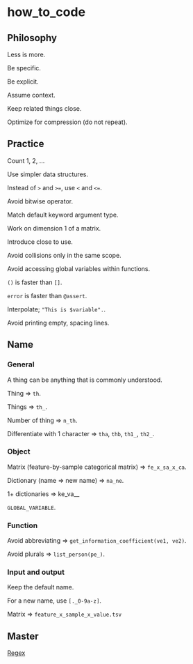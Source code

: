 # how_to_code

## Philosophy

Less is more.

Be specific.

Be explicit.

Assume context.

Keep related things close.

Optimize for compression (do not repeat).

## Practice

Count 1, 2, ...

Use simpler data structures.

Instead of `>` and `>=`, use `<` and `<=`.

Avoid bitwise operator.

Match default keyword argument type.

Work on dimension 1 of a matrix.

Introduce close to use.

Avoid collisions only in the same scope.

Avoid accessing global variables within functions.

`()` is faster than `[]`.

`error` is faster than `@assert`.

Interpolate; `"This is $variable".`.

Avoid printing empty, spacing lines.

## Name

### General

A thing can be anything that is commonly understood.

Thing => `th`.

Things => `th_`.

Number of thing => `n_th`.

Differentiate with 1 character => `tha`, `thb`, `th1_`, `th2_`.

### Object

Matrix (feature-by-sample categorical matrix) => `fe_x_sa_x_ca`.

Dictionary (name => new name) => `na_ne`.

1+ dictionaries => ke_va\_\_

`GLOBAL_VARIABLE`.

### Function

Avoid abbreviating => `get_information_coefficient(ve1, ve2)`.

Avoid plurals => `list_person(pe_)`.

### Input and output

Keep the default name.

For a new name, use `[._0-9a-z]`.

Matrix => `feature_x_sample_x_value.tsv`

## Master

[Regex](https://stackoverflow.com/questions/22937618/reference-what-does-this-regex-mean/22944075#22944075)
